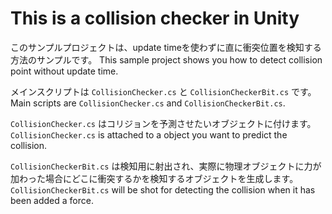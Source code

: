 # This is a collision checker in Unity

このサンプルプロジェクトは、update timeを使わずに直に衝突位置を検知する方法のサンプルです。
This sample project shows you how to detect collision point without update time.

メインスクリプトは `CollisionChecker.cs` と `CollisionCheckerBit.cs` です。
Main scripts are `CollisionChecker.cs` and `CollisionCheckerBit.cs`.

`CollisionChecker.cs` はコリジョンを予測させたいオブジェクトに付けます。
`CollisionChecker.cs` is attached to a object you want to predict the collision.

`CollisionCheckerBit.cs` は検知用に射出され、実際に物理オブジェクトに力が加わった場合にどこに衝突するかを検知するオブジェクトを生成します。
`CollisionCheckerBit.cs` will be shot for detecting the collision when it has been added a force.

